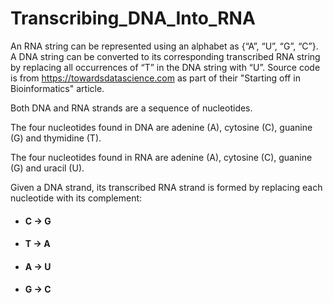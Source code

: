 # Transcribing_DNA_Into_RNA
An RNA string can be represented using an alphabet as {“A”, “U”, “G”, “C”}. A DNA string can be converted to its corresponding transcribed RNA string by replacing all occurrences of “T” in the DNA string with “U”. Source code is from https://towardsdatascience.com as part of their "Starting off in Bioinformatics" article.

Both DNA and RNA strands are a sequence of nucleotides.

The four nucleotides found in DNA are adenine (A), cytosine (C), guanine (G) and thymidine (T).

The four nucleotides found in RNA are adenine (A), cytosine (C), guanine (G) and uracil (U).

Given a DNA strand, its transcribed RNA strand is formed by replacing each nucleotide with its complement:

- #### C -> G
- #### T -> A 
- #### A -> U 
- #### G -> C 


